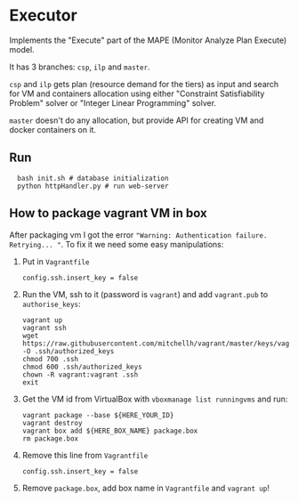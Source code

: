# Executor

Implements the "Execute" part of the MAPE (Monitor Analyze Plan Execute) model.

It has 3 branches: `csp`, `ilp` and `master`.

`csp` and `ilp` gets plan (resource demand for the tiers) as input and search for VM and containers allocation using either "Constraint Satisfiability Problem" solver or "Integer Linear Programming" solver.

`master` doesn't do any allocation, but provide API for creating VM and docker containers on it.

## Run
```
  bash init.sh # database initialization
  python httpHandler.py # run web-server
```

## How to package vagrant VM in box
After packaging vm I got the error `"Warning: Authentication failure. Retrying... "`. To fix it we need some easy manipulations:

1. Put in `Vagrantfile`
    ```
    config.ssh.insert_key = false
    ```

2. Run the VM, ssh to it (password is `vagrant`) and add `vagrant.pub` to `authorise_keys`:
    ```
    vagrant up
    vagrant ssh
    wget https://raw.githubusercontent.com/mitchellh/vagrant/master/keys/vagrant.pub -O .ssh/authorized_keys
    chmod 700 .ssh
    chmod 600 .ssh/authorized_keys
    chown -R vagrant:vagrant .ssh
    exit
    ```

3. Get the VM id from VirtualBox with `vboxmanage list runningvms` and run:
    ```
    vagrant package --base ${HERE_YOUR_ID}
    vagrant destroy
    vagrant box add ${HERE_BOX_NAME} package.box
    rm package.box
    ```

4. Remove this line from `Vagrantfile`
    ```
    config.ssh.insert_key = false
    ```
    
5. Remove `package.box`, add box name in `Vagrantfile` and `vagrant up`!